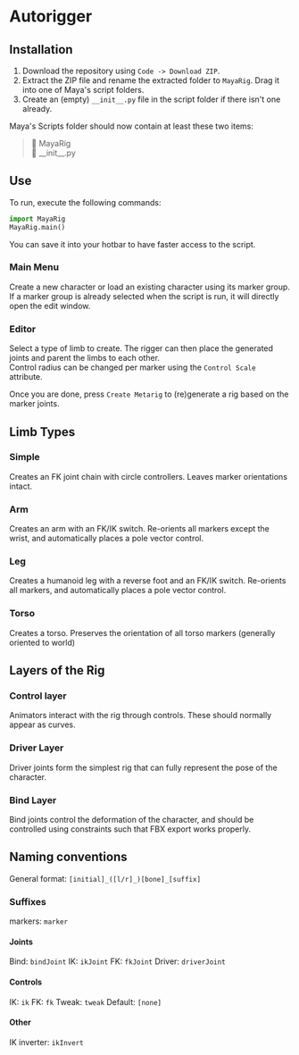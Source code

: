 # Autorigger

## Installation
1. Download the repository using `Code -> Download ZIP`.  
2. Extract the ZIP file and rename the extracted folder to `MayaRig`. Drag it into one of Maya's script folders.
3. Create an (empty) `__init__.py` file in the script folder if there isn't one already.

Maya's Scripts folder should now contain at least these two items:
> 📁 MayaRig  
> 📄 \_\_init\_\_.py

## Use
To run, execute the following commands:
```python
import MayaRig
MayaRig.main()
```
You can save it into your hotbar to have faster access to the script.

### Main Menu
Create a new character or load an existing character using its marker group.  
If a marker group is already selected when the script is run, it will directly open the edit window.

### Editor
Select a type of limb to create.
The rigger can then place the generated joints and parent the limbs to each other.  
Control radius can be changed per marker using the `Control Scale` attribute.

Once you are done, press `Create Metarig` to (re)generate a rig based on the marker joints.

## Limb Types

### Simple
Creates an FK joint chain with circle controllers.
Leaves marker orientations intact.

### Arm
Creates an arm with an FK/IK switch.
Re-orients all markers except the wrist, and automatically places a pole vector control.

### Leg
Creates a humanoid leg with a reverse foot and an FK/IK switch.
Re-orients all markers, and automatically places a pole vector control.

### Torso
Creates a torso.
Preserves the orientation of all torso markers (generally oriented to world)

## Layers of the Rig

### Control layer
Animators interact with the rig through controls. These should normally appear as curves.

### Driver Layer
Driver joints form the simplest rig that can fully represent the pose of the character.

### Bind Layer
Bind joints control the deformation of the character, and should be controlled using constraints such that FBX export works properly.

## Naming conventions
General format: `[initial]_([l/r]_)[bone]_[suffix]`
### Suffixes
markers: `marker`

#### Joints
Bind: `bindJoint`
IK: `ikJoint`
FK: `fkJoint`
Driver: `driverJoint`

#### Controls
IK: `ik`
FK: `fk`
Tweak: `tweak`
Default: `[none]`

#### Other
IK inverter: `ikInvert`
